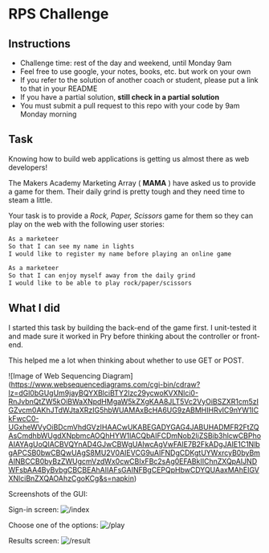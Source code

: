 # RPS Challenge

Instructions
-------

* Challenge time: rest of the day and weekend, until Monday 9am
* Feel free to use google, your notes, books, etc. but work on your own
* If you refer to the solution of another coach or student, please put a link to that in your README
* If you have a partial solution, **still check in a partial solution**
* You must submit a pull request to this repo with your code by 9am Monday morning

Task
---

Knowing how to build web applications is getting us almost there as web developers!

The Makers Academy Marketing Array ( **MAMA** ) have asked us to provide a game for them. Their daily grind is pretty tough and they need time to steam a little.

Your task is to provide a _Rock, Paper, Scissors_ game for them so they can play on the web with the following user stories:

```sh
As a marketeer
So that I can see my name in lights
I would like to register my name before playing an online game

As a marketeer
So that I can enjoy myself away from the daily grind
I would like to be able to play rock/paper/scissors
```

What I did
---
I started this task by building the back-end of the game first. I unit-tested it and made sure it worked in Pry before thinking about the controller or front-end.

This helped me a lot when thinking about whether to use GET or POST.

![Image of Web Sequencing Diagram]
(https://www.websequencediagrams.com/cgi-bin/cdraw?lz=dGl0bGUgUm9jayBQYXBlciBTY2lzc29ycwoKVXNlci0-RnJvbnQtZW5kOiBWaXNpdHMgaW5kZXgKAA8JLT5Vc2VyOiBSZXR1cm5zIGZvcm0AKhJTdWJtaXRzIG5hbWUAMAxBcHA6UG9zABMHIHRvIC9nYW1lCkFwcC0-UGxheWVyOiBDcmVhdGVzIHAACwUKABEGADYGAG4JABUHADMFR2FtZQAsCmdhbWUgdXNpbmcAOQhHYW1lACQbAIFCDmNob2ljZSBib3hlcwCBPhoAIAYAgUoQIACBVQYnAD4GJwCBWgUAIwcAgVwFAIE7B2FkADgJAIE1C1NlbgAPCSB0bwCBQwUAgS8MU2V0AIEVCG9uAIFNDgCDKgtUYWxrcyB0byBmAINBCCB0byBzZWUgcmVzdWx0cwCBIxFBc2sAg0EFABkIIChnZXQpAIJNDWFsbAA4ByBvbgCBCBEAhAIIAFsGAINFBgCEPQpHbwCDYQUAaxMAhEIGVXNlciBnZXQAOAhzCgoKCg&s=napkin)


Screenshots of the GUI:

Sign-in screen:
![/index](https://postimg.org/image/oh5eiivbn/][img]https://s21.postimg.org/oh5eiivbn/ss1.png[)

Choose one of the options:
![/play](https://postimg.org/image/fan3v8q37/][img]https://s21.postimg.org/fan3v8q37/ss2.png)

Results screen:
![/result](https://postimg.org/image/wcfxxc4yb/][img]https://s21.postimg.org/wcfxxc4yb/ss3.png)
